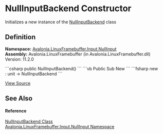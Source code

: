 # NullInputBackend Constructor


Initializes a new instance of the <a href="T_Avalonia_LinuxFramebuffer_Input_NullInput_NullInputBackend">NullInputBackend</a> class



## Definition
**Namespace:** <a href="N_Avalonia_LinuxFramebuffer_Input_NullInput">Avalonia.LinuxFramebuffer.Input.NullInput</a>  
**Assembly:** Avalonia.LinuxFramebuffer (in Avalonia.LinuxFramebuffer.dll) Version: 11.2.0

<Tabs groupId="api-code-preview">
<TabItem value="csharp" label="C#">
```csharp
public NullInputBackend()
```
</TabItem>
<TabItem value="vb" label="VB">
```vb
Public Sub New
```
</TabItem>
<TabItem value="fsharp" label="F#">
```fsharp
new : unit -> NullInputBackend
```
</TabItem>
</Tabs>



<a href="https://github.com/AvaloniaUI/Avalonia/tree/master/src/Linux/Avalonia.LinuxFramebuffer/Input/NullInput/NullInputBackend.cs" title="View the source code">View Source</a>



## See Also


#### Reference
<a href="T_Avalonia_LinuxFramebuffer_Input_NullInput_NullInputBackend">NullInputBackend Class</a>  
<a href="N_Avalonia_LinuxFramebuffer_Input_NullInput">Avalonia.LinuxFramebuffer.Input.NullInput Namespace</a>  
